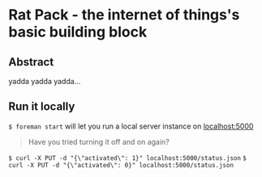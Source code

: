 # Rat Pack - the internet of things's basic building block

## Abstract

yadda yadda yadda...

## Run it locally

`$ foreman start` will let you run a local server instance on [localhost:5000](http://localhost:5000)

>Have you tried turning it off and on again?

`$ curl -X PUT -d "{\"activated\": 1}" localhost:5000/status.json`
`$ curl -X PUT -d "{\"activated\": 0}" localhost:5000/status.json`